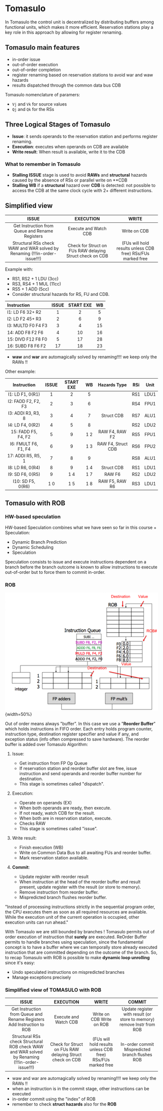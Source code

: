 
# Tomasulo

In Tomasulo the control unit is decentralized by distributing buffers among functional units, which makes it more efficient. Reservation stations play a key role in this approach by allowing for register renaming. 

## Tomasulo main features

- in-order issue
- out-of-order execution
- out-of-order completion
- register renaming based on reservation stations to avoid war and waw hazards
- results dispatched through the common data bus CDB

Tomasulo nomenclature of paramers:

- `Vj` and `Vk` for source values
- `Qj` and `Qk` for the RSs


## Three Logical Stages of Tomasulo

- **Issue**: it sends operands to the reservation station and performs register renaming.
- **Execution**: executes when operands on CDB are available 
- **Write result**: When result is available, write it to the CDB


### What to remember in Tomasulo

- **Stalling ISSUE** stage is used to avoid **RAWs** and **structural** hazards caused by the absence of RSs or parallel write on **CDB
- **Stalling WB** if a **structural** hazard over **CDB** is detected: not possible to access the CDB at the same clock cycle with 2+ different instructions. 

## Simplified view

| ISSUE | EXECUTION | WRITE |
| :---: | :---: | :---: |
|   Get Instruction from  Queue and Rename  Registers  | Execute and Watch CDB| Write on CDB|
|   Structural RSs check WAW and WAR solved  by Renaming  (!!!in-order-issue!!!) |   Check for Struct on FUs RAW delaying Struct check on CDB |   (FUs will hold results unless  CDB free)  RSs/FUs marked free  |


Example with: 

- RS1, RS2 + 1 LDU (3cc)
- RS3, RS4 + 1 MUL (11cc)
- RS5 + 1 ADD (5cc) 
- Consider structural hazards for RS, FU and CDB.

| Instruction | ISSUE | START EXE | WB |
| :--- | :---: | :---: | :---: |
| I1: LD F6 32+ R2 | 1 | 2 | 5 |
| I2: LD F2 45+ R3 | 2 | 6 | 9 |
| I3: MULTD F0 F4 F3 | 3 | 4 | 15 |
| 14: ADD F8 F2 F6 | 4 | 10 | 16 |
| 15: DIVD F12 F8 F0 | 5 | 17 | 28 |
| 16: SUBD F8 F6 F2 | 17 | 18 | 23 |


- **waw** and **war** are automagically solved by renaming!!!! we keep only the RAWs !! 

Other example:

| Instruction | ISSUE |START EXE | WB | Hazards Type | RSi | Unit |
| :---: | :---: | :---: | :---: | :---: | :---: | :---: |
| I1: LD F1, 0(R1) | 1 | 2 | 5 || RS1 | LDU1 |
| I2: FADD F2, F2, F3 | 2 | 3 | 6 || RS4 | FPU1 |
| I3: ADDI R3, R3, 8 | 3 | 4 | 7 | Struct CDB | RS7 | ALU1 |
| I4: LD F4, 0(R2) | 4 | 5 | 8 || RS2 | LDU2 |
| 15: FADD F5, F4, F2 | 5 | 9 | 1 2 | RAW F4, RAW F2 | RS5 | FPU1 |
| I6: FMULT F6, F1, F4 | 6 | 9 | 1 3 | RAW F4, Struct CDB | RS6 | FPU2 |
| 17: ADDI R5, R5, 1 | 7 | 8 | 9 || RS8 | ALU1 |
| I8: LD R6, 0(R4) | 8 | 9 | 1 4 | Struct CDB | RS1 | LDU1 |
| I9: SD F6, 0(R5) | 9 | 1 4 | 1 7 | RAW F6 | RS2 | LDU2 |
| I10: SD F5, 0(R6) | 1 0 | 1 5 | 1 8 | RAW F5, RAW R6 | RS3 | LDU1 |
 

## Tomasulo with ROB

### HW-based speculation 

HW-based Speculation combines what we have seen so far in this course + Speculation:

- Dynamic Branch Prediction 
- Dynamic Scheduling
- Speculation

Speculation consists to issue and execute instructions dependent on a branch before the branch outcome is known to allow instructions to execute out-of-order but to force them to commit in-order. 


### ROB

![](images/02a04682daf1552de03e0e67f6af3f25.png){width=50%}

Out of order means always "buffer". In this case we use a "**Reorder Buffer**" which holds instructions in FIFO order. 
Each entry holds program counter, instruction type, destination register specifier and value if any, and exception status (info often compressed to save hardware). 
The reorder buffer is added over Tomasulo Algorithm: 

1. Issue: 
	- Get instruction from FP Op Queue 
	- If reservation station and reorder buffer slot are free, issue instruction and send operands and reorder buffer number for destination. 
	- This stage is sometimes called "dispatch".

2. Execution: 
	- Operate on operands (EX) 
	- When both operands are ready, then execute. 
	- If not ready, watch CDB for the result. 
	- When both are in reservation station, execute. 
	- Checks RAW 
	- This stage is sometimes called "issue".

3. Write result: 
	- Finish execution (WB) 
	- Write on Common Data Bus to all awaiting FUs and reorder buffer. 
	- Mark reservation station available. 

4. **Commit**: 
	- Update register with reorder result 
	- When instruction at the head of the reorder buffer and result present, update register with the result (or store to memory). 
	- Remove instruction from reorder buffer. 
	- Mispredicted branch flushes reorder buffer. 


"Instead of processing instructions strictly in the sequential program order, the CPU executes them as soon as all required resources are available. While the execution unit of the current operation is occupied, other execution units can run ahead."


With Tomasulo we are still bounded by branches ! Tomasulo permits out of order execution of instruction that **surely** are executed. ReOrder Buffer permits to handle branches using speculation, since the fundamental concept is to have a buffer where we can temporally store already executed instruction that are committed depending on the outcome of the branch. 
So, to recap Tomasulo with ROB is possible to make **dynamic loop unrolling** since it's easy:

- Undo speculated instructions on mispredicted branches
- Manage exceptions precisely


### Simplified view of TOMASULO with ROB

|                                                 ISSUE                                                  |                         EXECUTION                         |                             WRITE                             |                                  COMMIT                                   |
|:------------------------------------------------------------------------------------------------------:|:---------------------------------------------------------:|:-------------------------------------------------------------:|:-------------------------------------------------------------------------:|
|              Get Instruction  from Queue and  Rename  Registers  Add Instruction  to ROB               |                  Execute and Watch  CDB                   |                   Write on CDB Write on ROB                   | Update register with  result (or store to  memory) remove Instr from  ROB |
| Structural RSs  check Structural ROB  check WAW and WAR  solved by  Renaming  (!!!in-order-  issue!!!) | Check for Struct on  FUs RAW delaying Struct check on CDB | (FUs will hold results  unless CDB free)  RSs/FUs marked free |             In-order commit Mispredicted branch  flushes ROB              |


- waw and war are automagically solved by renaming!!!! we keep only the RAWs !! 
- when an instruction is in the commit stage, other instructions can be executed 
- in-order commit using the "index" of ROB 
- remember to check **struct hazards** also for the **ROB** 



